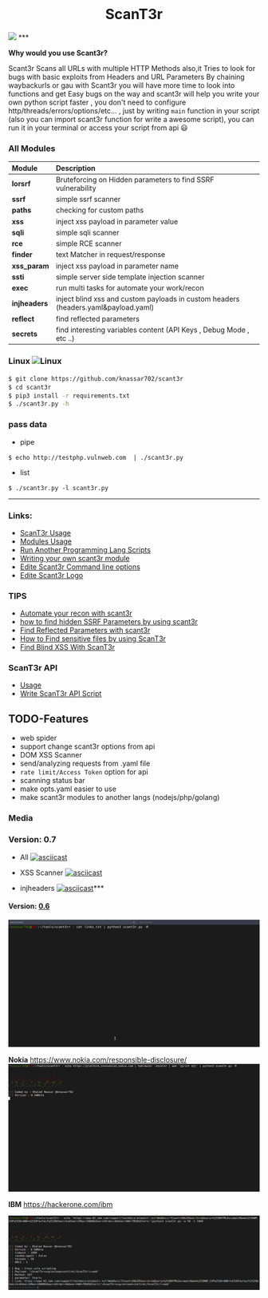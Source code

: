 <h1 align="center">
  <br>
  <br>
  ScanT3r
  <br>
</h1>


<img src=.src/1.gif>
***

**Why would you use Scant3r?**

Scant3r Scans all URLs with multiple HTTP Methods also,it Tries to look for bugs with basic exploits from Headers and URL Parameters By chaining waybackurls or gau with Scant3r you will have more time to look into functions and get Easy bugs on the way
and scant3r will help you  write your own python script faster , you don't need to configure http/threads/errors/options/etc... , just by writing `main` function in your script (also you can import scant3r function for write a awesome script), you can run it in your terminal or access your script from api 😃

### All Modules

| Module         | Description                                                  |
| :------------- | :-------------                                               |
| **lorsrf**     | Bruteforcing on Hidden parameters to find SSRF vulnerability |
| **ssrf**       | simple ssrf scanner                                          |
| **paths**      | checking for custom paths                                       |
| **xss**        | inject xss payload in parameter value                        |
| **sqli**       | simple sqli scanner                                          |
| **rce**        | simple RCE scanner
| **finder**     | text Matcher in request/response                                                              |
| **xss_param** | inject xss payload in parameter name
| **ssti** | simple server side template injection scanner |
| **exec** | run multi tasks for automate your work/recon |
| **injheaders** | inject blind xss and custom payloads in custom headers (headers.yaml&payload.yaml)
| **reflect** | find reflected parameters 
| **secrets** | find interesting variables content (API Keys , Debug Mode , etc ..) |



### Linux ![Linux](http://icons.iconarchive.com/icons/dakirby309/simply-styled/32/OS-Linux-icon.png)

```bash
$ git clone https://github.com/knassar702/scant3r
$ cd scant3r
$ pip3 install -r requirements.txt
$ ./scant3r.py -h
```

### pass data
* pipe
```
$ echo http://testphp.vulnweb.com  | ./scant3r.py
```
* list
```
$ ./scant3r.py -l scant3r.py
```

***

### Links:
* [ScanT3r Usage](https://github.com/knassar702/scant3r/wiki/Usage)
* [Modules Usage](https://github.com/knassar702/scant3r/wiki/Modules-Usage)
* [Run Another Programming Lang Scripts](https://github.com/knassar702/scant3r/wiki/Run-Another-programming-langauge-scripts-with-scant3r)
* [Writing your own scant3r module](https://github.com/knassar702/scant3r/wiki/writing-your-own-scant3r-module)
* [Edite Scant3r Command line options](https://github.com/knassar702/scant3r/wiki/edite-scant3r-command-options)
* [Edite Scant3r Logo](https://github.com/knassar702/scant3r/wiki/Edite-ScanT3r-Logo)

### TIPS
* [Automate your recon with scant3r](https://github.com/knassar702/scant3r/wiki/Automate-Your-Recon)
* [how to find hidden SSRF Parameters by using scant3r](https://github.com/knassar702/scant3r/wiki/how-to-find-hidden-SSRF-Parameters-by-using-scant3r)
* [Find Reflected Parameters with scant3r](https://github.com/knassar702/scant3r/wiki/find-reflected-parameters-with-scant3r)
* [How to Find sensitive files by using ScanT3r](https://github.com/knassar702/scant3r/wiki/How-to-Find-sensitive-files-by-using-ScanT3r)
* [Find Blind XSS With ScanT3r](https://github.com/knassar702/scant3r/wiki/Find-Blind-XSS-with-scant3r)
### ScanT3r API
* [Usage](https://github.com/knassar702/scant3r/wiki/ScanT3r-API)
* [Write ScanT3r API Script](https://github.com/knassar702/scant3r/wiki/write-module-for-api)


## TODO-Features
* web spider
* support change scant3r options from api
* DOM XSS Scanner
* send/analyzing requests from .yaml file
* `rate limit/Access Token` option for api
* scanning status bar
* make opts.yaml easier to use 
* make scant3r modules to another langs (nodejs/php/golang)

### Media 

### Version: 0.7
* All
[![asciicast](https://asciinema.org/a/403247.svg)](https://asciinema.org/a/403247)

* XSS Scanner
[![asciicast](https://asciinema.org/a/ROYOYuR7u7Ebjc81gf9iqisfw.svg)](https://asciinema.org/a/ROYOYuR7u7Ebjc81gf9iqisfw)

* injheaders
[![asciicast](https://asciinema.org/a/400245.svg)](https://asciinema.org/a/400245)*** 

#### Version: [0.6](https://github.com/knassar702/scant3r/releases/tag/0.6)

![](.src/all.gif)

**Nokia** https://www.nokia.com/responsible-disclosure/
![](.src/nokia.gif)

**IBM** https://hackerone.com/ibm

![](.src/ibm.png)
